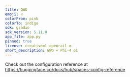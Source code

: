 ```yaml
---
title: GWQ
emoji: 🔥
colorFrom: pink
colorTo: indigo
sdk: gradio
sdk_version: 5.11.0
app_file: app.py
pinned: true
license: creativeml-openrail-m
short_description: GWQ + Phi-4 o1
---
```


Check out the configuration reference at https://huggingface.co/docs/hub/spaces-config-reference